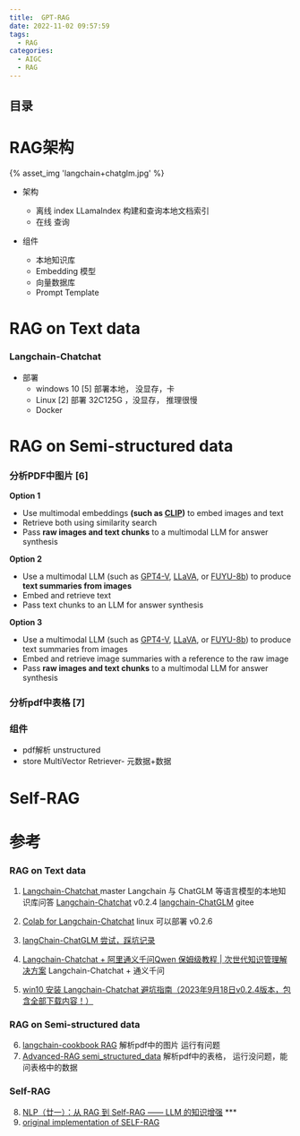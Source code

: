 ```yaml
---
title:  GPT-RAG
date: 2022-11-02 09:57:59
tags:
  - RAG
categories: 
  - AIGC
  - RAG  
---
```


<p></p>
<!-- more -->



## 目录
<!-- toc -->






# RAG架构
{% asset_img 'langchain+chatglm.jpg' %}

+ 架构
  - 离线 index
    LLamaIndex 构建和查询本地文档索引  
  - 在线 查询
  
+ 组件
  + 本地知识库
  + Embedding 模型
  + 向量数据库
  + Prompt Template

# RAG on Text data
### Langchain-Chatchat
+ 部署 
  - windows 10 [5] 
    部署本地， 没显存，卡
  - Linux [2]
    部署   32C125G ，没显存， 推理很慢 
  - Docker 


# RAG on Semi-structured data
### 分析PDF中图片 [6]
**Option 1** 
* Use multimodal embeddings **(such as [CLIP](https://openai.com/research/clip))** to embed images and text
* Retrieve both using similarity search
* Pass **raw images and text chunks** to a multimodal LLM for answer synthesis 

**Option 2** 
* Use a multimodal LLM (such as [GPT4-V](https://openai.com/research/gpt-4v-system-card), [LLaVA](https://llava.hliu.cc/), or [FUYU-8b](https://www.adept.ai/blog/fuyu-8b)) to produce **text summaries from images**
* Embed and retrieve text 
* Pass text chunks to an LLM for answer synthesis 

**Option 3** 
* Use a multimodal LLM (such as [GPT4-V](https://openai.com/research/gpt-4v-system-card), [LLaVA](https://llava.hliu.cc/), or [FUYU-8b](https://www.adept.ai/blog/fuyu-8b)) to produce text summaries from images
* Embed and retrieve image summaries with a reference to the raw image 
* Pass **raw images and text chunks** to a multimodal LLM for answer synthesis   

### 分析pdf中表格 [7]

### 组件
+ pdf解析
  unstructured
+ store
 MultiVector Retriever- 元数据+数据





#  Self-RAG




# 参考
### RAG on Text data
1. [Langchain-Chatchat ](https://github.com/chatchat-space/Langchain-Chatchat) master
   Langchain 与 ChatGLM 等语言模型的本地知识库问答
   [Langchain-Chatchat](https://github.com/chatchat-space/Langchain-Chatchat/tree/v0.2.4)  v0.2.4 
   [langchain-ChatGLM](https://gitee.com/deepeye/langchain-ChatGLM)  gitee 
   
2. [Colab for Langchain-Chatchat](https://github.com/www6v/Langchain-Chatchat-Colab)   linux 可以部署  v0.2.6
3. [langChain-ChatGLM 尝试，踩坑记录](https://zhuanlan.zhihu.com/p/649055955)
4. [Langchain-Chatchat + 阿里通义千问Qwen 保姆级教程 | 次世代知识管理解决方案](https://zhuanlan.zhihu.com/p/651189680)    Langchain-Chatchat + 通义千问
5. [win10 安装 Langchain-Chatchat 避坑指南（2023年9月18日v0.2.4版本，包含全部下载内容！）](https://blog.csdn.net/weixin_43094965/article/details/133044128)  

### RAG on Semi-structured data
6. [langchain-cookbook RAG](https://github.com/www6v/AIGC/blob/master/langchain-cookbook/Semi_structured_multi_modal_RAG_LLaMA2.ipynb)   解析pdf中的图片  运行有问题
7. [Advanced-RAG semi_structured_data](https://github.com/www6v/AIGC/blob/master/Advanced-RAG/01_semi_structured_data.ipynb)   解析pdf中的表格，  运行没问题，能问表格中的数据


### Self-RAG
8. [NLP（廿一）：从 RAG 到 Self-RAG —— LLM 的知识增强](https://zhuanlan.zhihu.com/p/661465330?utm_id=0) *** 
9. [original implementation of SELF-RAG](https://github.com/www6v/self-rag)
